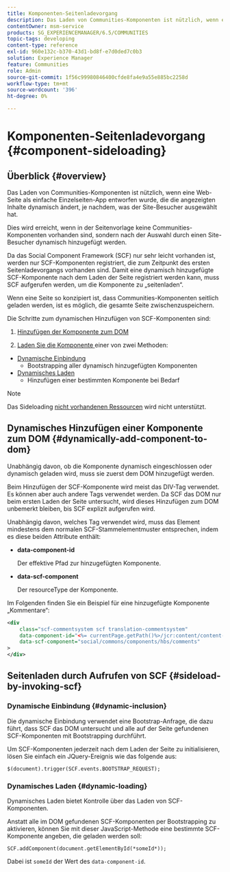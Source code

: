 ```yaml
---
title: Komponenten-Seitenladevorgang
description: Das Laden von Communities-Komponenten ist nützlich, wenn eine Web-Seite als einfache Einzelseiten-App entworfen wurde, die die angezeigten Inhalte dynamisch ändert, je nachdem, was der Site-Besucher ausgewählt hat
contentOwner: msm-service
products: SG_EXPERIENCEMANAGER/6.5/COMMUNITIES
topic-tags: developing
content-type: reference
exl-id: 960e132c-b370-43d1-bd8f-e7d0ded7c0b3
solution: Experience Manager
feature: Communities
role: Admin
source-git-commit: 1f56c99980846400cfde8fa4e9a55e885bc2258d
workflow-type: tm+mt
source-wordcount: '396'
ht-degree: 0%

---
```


# Komponenten-Seitenladevorgang {#component-sideloading}

## Überblick {#overview}

Das Laden von Communities-Komponenten ist nützlich, wenn eine Web-Seite als einfache Einzelseiten-App entworfen wurde, die die angezeigten Inhalte dynamisch ändert, je nachdem, was der Site-Besucher ausgewählt hat.

Dies wird erreicht, wenn in der Seitenvorlage keine Communities-Komponenten vorhanden sind, sondern nach der Auswahl durch einen Site-Besucher dynamisch hinzugefügt werden.

Da das Social Component Framework (SCF) nur sehr leicht vorhanden ist, werden nur SCF-Komponenten registriert, die zum Zeitpunkt des ersten Seitenladevorgangs vorhanden sind. Damit eine dynamisch hinzugefügte SCF-Komponente nach dem Laden der Seite registriert werden kann, muss SCF aufgerufen werden, um die Komponente zu „seitenladen“.

Wenn eine Seite so konzipiert ist, dass Communities-Komponenten seitlich geladen werden, ist es möglich, die gesamte Seite zwischenzuspeichern.

Die Schritte zum dynamischen Hinzufügen von SCF-Komponenten sind:

1. [Hinzufügen der Komponente zum DOM](#dynamically-add-component-to-dom)

1. [Laden Sie die Komponente &#x200B;](#sideload-by-invoking-scf) einer von zwei Methoden:

* [Dynamische Einbindung](#dynamic-inclusion)
   * Bootstrapping aller dynamisch hinzugefügten Komponenten
* [Dynamisches Laden](#dynamic-loading)
   * Hinzufügen einer bestimmten Komponente bei Bedarf

>[!NOTE]
>
>Das Sideloading [nicht vorhandenen Ressourcen](scf.md#add-or-include-a-communities-component) wird nicht unterstützt.

## Dynamisches Hinzufügen einer Komponente zum DOM {#dynamically-add-component-to-dom}

Unabhängig davon, ob die Komponente dynamisch eingeschlossen oder dynamisch geladen wird, muss sie zuerst dem DOM hinzugefügt werden.

Beim Hinzufügen der SCF-Komponente wird meist das DIV-Tag verwendet. Es können aber auch andere Tags verwendet werden. Da SCF das DOM nur beim ersten Laden der Seite untersucht, wird dieses Hinzufügen zum DOM unbemerkt bleiben, bis SCF explizit aufgerufen wird.

Unabhängig davon, welches Tag verwendet wird, muss das Element mindestens dem normalen SCF-Stammelementmuster entsprechen, indem es diese beiden Attribute enthält:

* **data-component-id**

  Der effektive Pfad zur hinzugefügten Komponente.

* **data-scf-component**

  Der resourceType der Komponente.

Im Folgenden finden Sie ein Beispiel für eine hinzugefügte Komponente „Kommentare“:

```xml
<div
    class="scf-commentsystem scf translation-commentsystem"
    data-component-id="<%= currentPage.getPath()%>/jcr:content/content-left/comments"
    data-scf-component="social/commons/components/hbs/comments"
>
</div>
```

## Seitenladen durch Aufrufen von SCF {#sideload-by-invoking-scf}

### Dynamische Einbindung {#dynamic-inclusion}

Die dynamische Einbindung verwendet eine Bootstrap-Anfrage, die dazu führt, dass SCF das DOM untersucht und alle auf der Seite gefundenen SCF-Komponenten mit Bootstrapping durchführt.

Um SCF-Komponenten jederzeit nach dem Laden der Seite zu initialisieren, lösen Sie einfach ein JQuery-Ereignis wie das folgende aus:

`$(document).trigger(SCF.events.BOOTSTRAP_REQUEST);`

### Dynamisches Laden {#dynamic-loading}

Dynamisches Laden bietet Kontrolle über das Laden von SCF-Komponenten.

Anstatt alle im DOM gefundenen SCF-Komponenten per Bootstrapping zu aktivieren, können Sie mit dieser JavaScript-Methode eine bestimmte SCF-Komponente angeben, die geladen werden soll:

`SCF.addComponent(document.getElementById(*someId*));`

Dabei ist `someId` der Wert des `data-component-id`.
